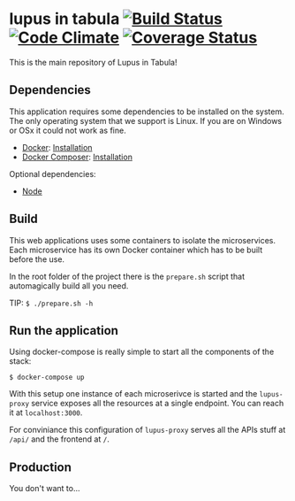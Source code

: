 # lupus in tabula [![Build Status](https://travis-ci.org/lupus-dev/lupus-in-tabula.svg?branch=master)](https://travis-ci.org/lupus-dev/lupus-in-tabula) [![Code Climate](https://codeclimate.com/github/lupus-dev/lupus-in-tabula/badges/gpa.svg)](https://codeclimate.com/github/lupus-dev/lupus-in-tabula) [![Coverage Status](https://coveralls.io/repos/github/lupus-dev/lupus-in-tabula/badge.svg?branch=master)](https://coveralls.io/github/lupus-dev/lupus-in-tabula?branch=master)

This is the main repository of Lupus in Tabula!

## Dependencies

This application requires some dependencies to be installed on the system. The only operating
system that we support is Linux. If you are on Windows or OSx it could not work as fine.

- [Docker](https://www.docker.com/): [Installation](https://docs.docker.com/engine/installation/linux/)
- [Docker Composer](https://docs.docker.com/compose/): [Installation](https://docs.docker.com/compose/install/)

Optional dependencies:

- [Node](https://nodejs.org/en/)


## Build

This web applications uses some containers to isolate the microservices. Each microservice
has its own Docker container which has to be built before the use.

In the root folder of the project there is the `prepare.sh` script that automagically build
all you need.

TIP: `$ ./prepare.sh -h`

## Run the application

Using docker-compose is really simple to start all the components of the stack:

```
$ docker-compose up
```

With this setup one instance of each microserivce is started and the `lupus-proxy` service
exposes all the resources at a single endpoint. You can reach it at `localhost:3000`.

For conviniance this configuration of `lupus-proxy` serves all the APIs stuff at `/api/` and
the frontend at `/`.

## Production

You don't want to...